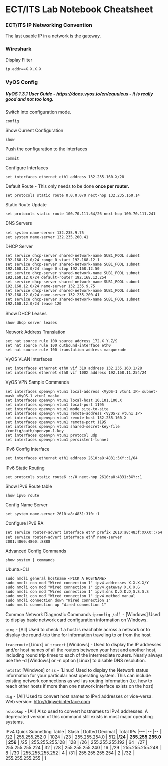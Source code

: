 # ECT/ITS Lab Notebook Cheatsheet

### ECT/ITS IP Networking Convention
The last usable IP in a network is the gateway.

### Wireshark
Display Filter
```
ip.addr==X.X.X.X
```

### VyOS Config

##### VyOS 1.3.1 User Guide - https://docs.vyos.io/en/equuleus - it is really good and not too long.

Switch into configuration mode.

```
config
```

Show Current Configuration

```
show
```

Push the configuration to the interfaces

```
commit
```

Configure Interfaces

```
set interfaces ethernet eth1 address 132.235.160.X/28
```

Default Route - This only needs to be done **once per router.**

```
set protocols static route 0.0.0.0/0 next-hop 132.235.160.14
```

Static Route Update

```
set protocols static route 100.70.111.64/26 next-hop 100.70.111.241
```

DNS Servers

````
set system name-server 132.235.9.75
set system name-server 132.235.200.41
````

DHCP Server
````
set service dhcp-server shared-network-name SUB1_POOL subnet 192.168.12.0/24 range 0 start 192.168.12.1
set service dhcp-server shared-network-name SUB1_POOL subnet 192.168.12.0/24 range 0 stop 192.168.12.50
set service dhcp-server shared-network-name SUB1_POOL subnet 192.168.12.0/24 default-router 192.168.12.254
set service dhcp-server shared-network-name SUB1_POOL subnet 192.168.12.0/24 name-server 132.235.9.75
set service dhcp-server shared-network-name SUB1_POOL subnet 192.168.12.0/24 name-server 132.235.200.41
set service dhcp-server shared-network-name SUB1_POOL subnet 192.168.12.0/24 lease 120
````
Show DHCP Leases
````
show dhcp server leases
````

Network Address Translation
````
set nat source rule 100 source address 172.X.Y.Z/S
set nat source rule 100 outbound-interface eth0
set nat source rule 100 translation address masquerade
````

VyOS VLAN Interfaces

````
set interfaces ethernet eth0 vif 310 address 132.235.160.1/28
set interfaces ethernet eth0 vif 100X address 192.168.11.254/24
````

VyOS VPN Sample Commands
```
set interfaces openvpn vtun1 local-address <VyOS-1 vtun1 IP> subnet-mask <VyOS-1 vtun1 mask>
set interfaces openvpn vtun1 local-host 10.101.100.X
set interfaces openvpn vtun1 local-port 1195
set interfaces openvpn vtun1 mode site-to-site
set interfaces openvpn vtun1 remote-address <VyOS-2 vtun1 IP>
set interfaces openvpn vtun1 remote-host 132.235.160.X
set interfaces openvpn vtun1 remote-port 1195
set interfaces openvpn vtun1 shared-secret-key-file /config/auth/openvpn-1.key
set interfaces openvpn vtun1 protocol udp
set interfaces openvpn vtun1 persistent-tunnel
```

IPv6 Config Interface

```
set interfaces ethernet eth1 address 2610:a8:4831:3XY::1/64
```

IPv6 Static Routing

```
set protocols static route6 ::/0 next-hop 2610:a8:4831:3XY::1
```

Show IPv6 Route table

```
show ipv6 route
```

Config Name Server

```
set system name-server 2610:a8:4831:310::1
```

Configure IPv6 RA

````
set service router-advert interface ethY prefix 2610:a8:483f:XXXX::/64
set service router-advert interface ethY name-server 2001:4860:4860::8888
````
Advanced Config Commands
```
show system | commands
```

Ubuntu-CLI
````
sudo nmcli general hostname <PICK A HOSTNAME>
sudo nmcli con mod "Wired connection 1" ipv4.addresses X.X.X.X/Y
sudo nmcli con mod "Wired connection 1" ipv4.gateway X.X.X.G
sudo nmcli con mod "Wired connection 1" ipv4.dns D.D.D.D,S.S.S.S
sudo nmcli con mod "Wired connection 1" ipv4.method manual
sudo nmcli connection down "Wired connection 1"
sudo nmcli connection up "Wired connection 1"

````

Common Network Diagnostic Commands
`ipconfig /all` - [Windows] Used to display basic network card configuration information on Windows.

`ping` - [All] Used to check if a host is reachable across a network or to display the round-trip time for information traveling to or from the host

`traceroute` [Linux] or `tracert` [Windows] - Used to display the IP addresses and/or host names of all the routers between your host and another host, including round trip times to each of the intermediate routers. Nearly always use the -d [Windows] or -n option [Linux] to disable DNS resolution.

`netstat` [Windwos] or `ss` - [Linux] Used to display the Network status information for your particular host operating system. This can include existing network connections as well as routing information (i.e. how to reach other hosts if more than one network interface exists on the host)

`dig` - [All] Used to convert host names to IPv4 addresses or vice-versa. Web version: http://digwebinterface.com

`nslookup` - [All] Also used to convert hostnames to IPv4 addresses. A deprecated version of this command still exists in most major operating systems.

IPv4 Quick Subnetting Table
| Slash   | Dotted Decimal    | Total IPs
|---      |--                 |--
| /22     | 255.255.252.0     | 1024
| /23     | 255.255.254.0     | 512
|**/24**  | **255.255.255.0** | **256**
| /25     | 255.255.255.128   | 128
| /26     | 255.255.255.192   | 64
| /27     | 255.255.255.224   | 32
| /28     | 255.255.255.240   | 16
| /29     | 255.255.255.248   | 8
| /30     | 255.255.255.252   | 4
| /31     | 255.255.255.254   | 2
| /32     | 255.255.255.255   | 1
